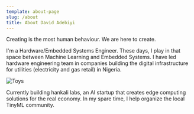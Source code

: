 ```yaml
---
template: about-page
slug: /about
title: About David Adebiyi
---
```


Creating is the most human behaviour. We are here to create.

I'm a Hardware/Embedded Systems Engineer. These days, I play in that space between Machine Learning and Embedded Systems. I have led hardware engineering team in companies building the digital infrastructure for utilities (electricity and gas retail) in Nigeria. 

![Toys](/assets/vanessa-bucceri-gdirwiyama8-unsplash.jpg "Toys")

Currently building hankali labs, an AI startup that creates edge computing solutions for the real economy. In my spare time, I help organize the local TinyML community. 






